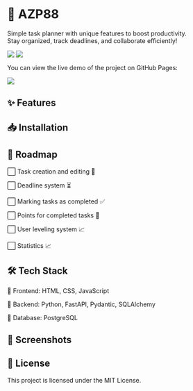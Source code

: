 # 📌 AZP88

Simple task planner with unique features to boost productivity.  
Stay organized, track deadlines, and collaborate efficiently!


[![‎](https://img.shields.io/badge/%E2%80%8E-fwiktorowicz-gray?labelColor=green&style=for-the-badge&link=https://github.com/azcx1)](https://github.com/azcx1)
[![‎](https://img.shields.io/badge/%E2%80%8E-wrzepka-gray?labelColor=blue&style=for-the-badge&link=https://github.com/wrzepka)](https://github.com/wrzepka)



You can view the live demo of the project on GitHub Pages:

[![‎](https://img.shields.io/badge/%E2%80%8E-Live%20demo-gray?labelColor=red&style=for-the-badge&link=https://azc88-labs.github.io/AZP88/)](https://azc88-labs.github.io/AZP88/)

## ✨ Features

## 📥 Installation

## 🚀 Roadmap
  ⬜️ Task creation and editing 📝
  
  ⬜️ Deadline system ⏳
  
  ⬜️ Marking tasks as completed ✅
  
  ⬜️ Points for completed tasks 🎯
  
  ⬜️ User leveling system 📈
  
  ⬜️ Statistics 📈
  
## 🛠️ Tech Stack
  🔹 Frontend: HTML, CSS, JavaScript
  
  🔹 Backend: Python, FastAPI, Pydantic, SQLAlchemy
  
  🔹 Database: PostgreSQL
## 📸 Screenshots

## 📜 License
This project is licensed under the MIT License. 
